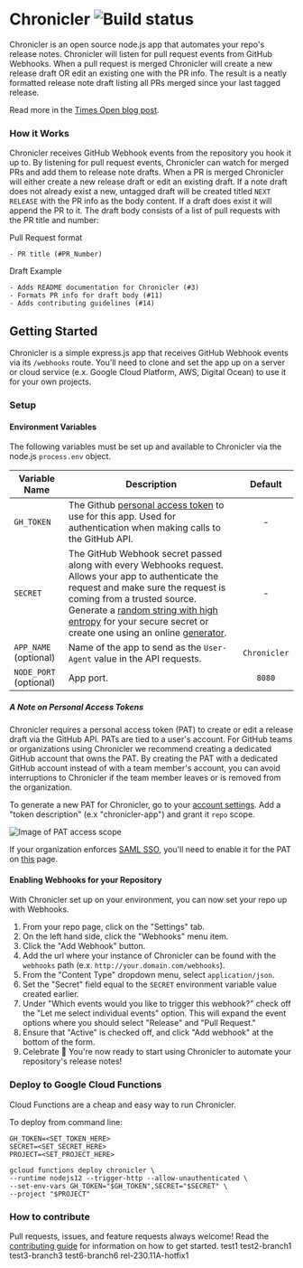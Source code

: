 # Chronicler ![](https://travis-ci.org/NYTimes/Chronicler.svg?branch=master "Build status")

Chronicler is an open source node.js app that automates your repo's release notes.  Chronicler will listen for pull request events from GitHub Webhooks.  When a pull request is merged Chronicler will create a new release draft OR edit an existing one with the PR info.  The result is a neatly formatted release note draft listing all PRs merged since your last tagged release.

Read more in the [Times Open blog post](https://open.nytimes.com/open-source-automating-release-notes-in-github-dd08f964465c).

### How it Works
Chronicler receives GitHub Webhook events from the repository you hook it up to.  By listening for pull request events, Chronicler can watch for merged PRs and add them to release note drafts.  When a PR is merged Chronicler will either create a new release draft or edit an existing draft.  If a note draft does not already exist a new, untagged draft will be created titled `NEXT RELEASE` with the PR info as the body content.  If a draft does exist it will append the PR to it.  The draft body consists of a list of pull requests with the PR title and number:

Pull Request format
```
- PR title (#PR_Number)
```

Draft Example
```
- Adds README documentation for Chronicler (#3)
- Formats PR info for draft body (#11)
- Adds contributing guidelines (#14)
```

## Getting Started
Chronicler is a simple express.js app that receives GitHub Webhook events via its `/webhooks` route.  You'll need to clone and set the app up on a server or cloud service (e.x. Google Cloud Platform, AWS, Digital Ocean) to use it for your own projects.

### Setup

#### Environment Variables
The following variables must be set up and available to Chronicler via the node.js `process.env` object.

**Variable Name** | **Description** | **Default**
--- | --- | :---:
`GH_TOKEN` | The Github [personal access token](https://github.com/settings/tokens) to use for this app.  Used for authentication when making calls to the GitHub API. | -
`SECRET` | The GitHub Webhook secret passed along with every Webhooks request.  Allows your app to authenticate the request and make sure the request is coming from a trusted source.  Generate a [random string with high entropy](https://developer.github.com/webhooks/securing/#setting-your-secret-token) for your secure secret or create one using an online [generator](https://randomkeygen.com/). | -
`APP_NAME` (optional) | Name of the app to send as the `User-Agent` value in the API requests. | `Chronicler`
`NODE_PORT` (optional) | App port. | `8080`

##### A Note on Personal Access Tokens
Chronicler requires a personal access token (PAT) to create or edit a release draft via the GitHub API.  PATs are tied to a user's account.  For GitHub teams or organizations using Chronicler we recommend creating a dedicated GitHub account that owns the PAT.  By creating the PAT with a dedicated GitHub account instead of with a team member's account, you can avoid interruptions to Chronicler if the team member leaves or is removed from the organization.

To generate a new PAT for Chronicler, go to your [account settings](https://github.com/settings/tokens/new).  Add a "token description" (e.x "chronicler-app") and grant it `repo` scope.

![Image of PAT access scope](docs/pat-scope.png)

If your organization enforces [SAML SSO](https://docs.github.com/en/free-pro-team@latest/github/setting-up-and-managing-organizations-and-teams/enforcing-saml-single-sign-on-for-your-organization), you'll need to enable it for the PAT on [this](https://github.com/settings/tokens) page.

#### Enabling Webhooks for your Repository
With Chronicler set up on your environment, you can now set your repo up with Webhooks.

1. From your repo page, click on the "Settings" tab.
2. On the left hand side, click the "Webhooks" menu item.
3. Click the "Add Webhook" button.
4. Add the url where your instance of Chronicler can be found with the `webhooks` path (e.x. `http://your.domain.com/webhooks`).
5. From the "Content Type" dropdown menu, select `application/json`.
6. Set the "Secret" field equal to the `SECRET` environment variable value created earlier.
7. Under "Which events would you like to trigger this webhook?" check off the "Let me select individual events" option.  This will expand the event options where you should select "Release" and "Pull Request."
8. Ensure that "Active" is checked off, and click "Add webhook" at the bottom of the form.
9. Celebrate :tada: You're now ready to start using Chronicler to automate your repository's release notes!

### Deploy to Google Cloud Functions
Cloud Functions are a cheap and easy way to run Chronicler.

To deploy from command line:
``` shell
GH_TOKEN=<SET_TOKEN_HERE>
SECRET=<SET_SECRET_HERE>
PROJECT=<SET_PROJECT_HERE>

gcloud functions deploy chronicler \
--runtime nodejs12 --trigger-http --allow-unauthenticated \
--set-env-vars GH_TOKEN="$GH_TOKEN",SECRET="$SECRET" \
--project "$PROJECT"
```

### How to contribute
Pull requests, issues, and feature requests always welcome! Read the [contributing guide](docs/CONTRIBUTING.md) for information on how to get started.
test1
test2-branch1
test3-branch3
test6-branch6
rel-230.11A-hotfix1
